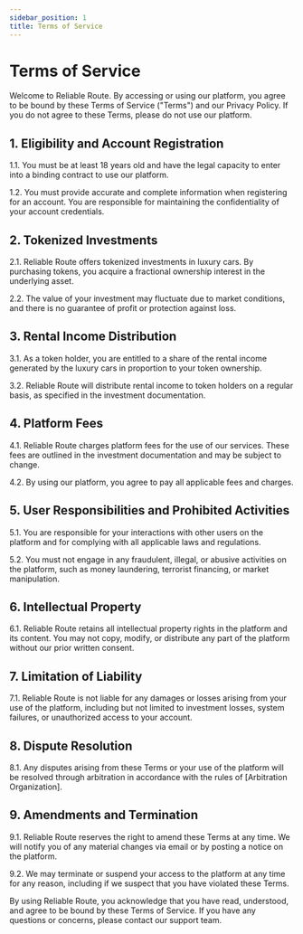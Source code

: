 ```yaml
---
sidebar_position: 1
title: Terms of Service
---
```


# Terms of Service

Welcome to Reliable Route. By accessing or using our platform, you agree to be bound by these Terms of Service ("Terms") and our Privacy Policy. If you do not agree to these Terms, please do not use our platform.

## 1. Eligibility and Account Registration

1.1. You must be at least 18 years old and have the legal capacity to enter into a binding contract to use our platform.

1.2. You must provide accurate and complete information when registering for an account. You are responsible for maintaining the confidentiality of your account credentials.

## 2. Tokenized Investments

2.1. Reliable Route offers tokenized investments in luxury cars. By purchasing tokens, you acquire a fractional ownership interest in the underlying asset.

2.2. The value of your investment may fluctuate due to market conditions, and there is no guarantee of profit or protection against loss.

## 3. Rental Income Distribution

3.1. As a token holder, you are entitled to a share of the rental income generated by the luxury cars in proportion to your token ownership.

3.2. Reliable Route will distribute rental income to token holders on a regular basis, as specified in the investment documentation.

## 4. Platform Fees

4.1. Reliable Route charges platform fees for the use of our services. These fees are outlined in the investment documentation and may be subject to change.

4.2. By using our platform, you agree to pay all applicable fees and charges.

## 5. User Responsibilities and Prohibited Activities

5.1. You are responsible for your interactions with other users on the platform and for complying with all applicable laws and regulations.

5.2. You must not engage in any fraudulent, illegal, or abusive activities on the platform, such as money laundering, terrorist financing, or market manipulation.

## 6. Intellectual Property

6.1. Reliable Route retains all intellectual property rights in the platform and its content. You may not copy, modify, or distribute any part of the platform without our prior written consent.

## 7. Limitation of Liability

7.1. Reliable Route is not liable for any damages or losses arising from your use of the platform, including but not limited to investment losses, system failures, or unauthorized access to your account.

## 8. Dispute Resolution

8.1. Any disputes arising from these Terms or your use of the platform will be resolved through arbitration in accordance with the rules of [Arbitration Organization].

## 9. Amendments and Termination

9.1. Reliable Route reserves the right to amend these Terms at any time. We will notify you of any material changes via email or by posting a notice on the platform.

9.2. We may terminate or suspend your access to the platform at any time for any reason, including if we suspect that you have violated these Terms.

By using Reliable Route, you acknowledge that you have read, understood, and agree to be bound by these Terms of Service. If you have any questions or concerns, please contact our support team.